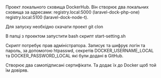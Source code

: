Проект локального сховища DockerHub.
Він створює два локальних сховища за адресами:
registry.local:5000  (laravel-dock-php-one)
registry.local:5100  (laravel-dock-node-t).

Для запуску необхідно скачати проект
git clon 

В папці з проектом запустити bash скрипт start-setting.sh

Скрипт потребує прав адміністратора.
Записує та шифрує логін та пароль, за допомогою htpasswd, секретів DOCKER_USERNAME_LOCAL та DOCKER_PASSWORD_LOCAL які були додані в GitHub.

Створює два самопідписані сертифікати. Та додає їх до Docker щоб той їм довіряв.

